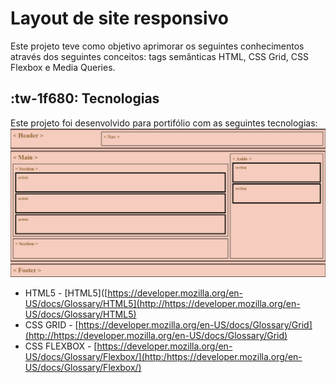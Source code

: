 # Layout de site responsivo

Este projeto teve como objetivo aprimorar os seguintes conhecimentos através dos seguintes conceitos: tags semânticas HTML, CSS Grid, CSS Flexbox e Media Queries. 



## :tw-1f680: Tecnologias 

Este projeto foi desenvolvido para portifólio com as seguintes tecnologias: 
[![](https://raw.githubusercontent.com/AlineARosario/layout-responsivo-html/main/assets/image.png)](https://raw.githubusercontent.com/AlineARosario/layout-responsivo-html/main/assets/image.png)

- HTML5 - [HTML5]([https://developer.mozilla.org/en-US/docs/Glossary/HTML5](http://https://developer.mozilla.org/en-US/docs/Glossary/HTML5)
- CSS GRID - [https://developer.mozilla.org/en-US/docs/Glossary/Grid](http://https://developer.mozilla.org/en-US/docs/Glossary/Grid)
- CSS FLEXBOX - [https://developer.mozilla.org/en-US/docs/Glossary/Flexbox/](http:/https://developer.mozilla.org/en-US/docs/Glossary/Flexbox/)